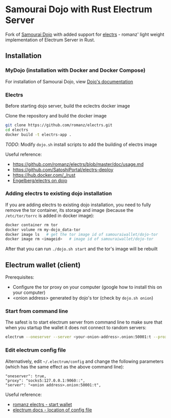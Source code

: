 # Samourai Dojo with Rust Electrum Server

Fork of [Samourai Dojo](https://github.com/Samourai-Wallet/samourai-dojo) with added support for [electrs](https://github.com/romanz/electrs/blob/master/doc/usage.md) - romanz' light weight implementation of Electrum Server in Rust.


## Installation ##

### MyDojo (installation with Docker and Docker Compose)

For installation of Samourai Dojo, view [Dojo's documentation](./doc/DOCKER_setup.md) 


### Electrs

Before starting dojo server, build the eclectrs docker image

Clone the repository and build the docker image

```sh
git clone https://github.com/romanz/electrs.git
cd electrs
docker build -t electrs-app .
```

*TODO*: Modify `dojo.sh` install scripts to add the building of electrs image

Useful reference:

* https://github.com/romanz/electrs/blob/master/doc/usage.md
* https://github.com/SatoshiPortal/electrs-deploy
* https://hub.docker.com/_/rust 
* [Engelberg/electrs on dojo](https://gist.githubusercontent.com/Engelberg/aac9da2f27b723683982d187bd4d5ea4/raw/6f1f8cc6b1f7cd9fd963869b931ffee34f665c5b/electrs%2520on%2520dojo)

### Adding electrs to existing dojo installation

If you are adding electrs to existing dojo installation, you need to fully remove the tor container, its storage and image (because the `/etc/tor/torrc` is added in docker image):

```sh
docker container rm tor
docker volume rm my-dojo_data-tor
docker image ls   # get the tor image id of samouraiwallet/dojo-tor
docker image rm <imageid>   # image id of samouraiwallet/dojo-tor
```

After that you can run `./dojo.sh start` and the tor's image will be rebuilt


## Electrum wallet (client) ##

Prerequisites:  
* Configure the tor proxy on your computer (google how to install this on your computer)
* \<onion address> generated by dojo's tor (check by `dojo.sh onion`)


### Start from command line

The safest is to start electrum server from command line to make sure that when you startup the wallet it does not connect to random servers:

```sh
electrum --oneserver --server <your-onion-address>.onion:50001:t --proxy socks5:127.0.0.1:<tor proxy port>
```

### Edit electrum config file 

Alternatively, edit `~/.electrum/config` and change the following parameters (which has the same effect as the above command line):
```
"oneserver": true,
"proxy": "socks5:127.0.0.1:9060::",
"server": "<onion address>.onion:50001:t",
```


Useful reference: 
* [romanz electrs - start wallet](https://github.com/romanz/electrs/blob/master/doc/usage.md#tor-hidden-service)
* [electrum docs - location of config file](https://electrum.readthedocs.io/en/latest/faq.html#where-is-my-wallet-file-located)